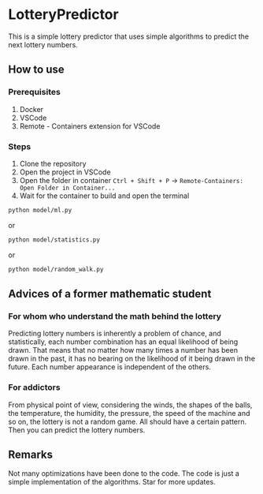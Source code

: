 # LotteryPredictor

This is a simple lottery predictor that uses simple algorithms to predict the next lottery numbers. 

## How to use

### Prerequisites
1. Docker
2. VSCode
3. Remote - Containers extension for VSCode

### Steps
1. Clone the repository
2. Open the project in VSCode
3. Open the folder in container `Ctrl + Shift + P` -> `Remote-Containers: Open Folder in Container...`
4. Wait for the container to build and open the terminal
```bash
python model/ml.py
```
or 
```bash
python model/statistics.py
```
or 
```bash
python model/random_walk.py
```

## Advices of a former mathematic student

### For whom who understand the math behind the lottery
Predicting lottery numbers is inherently a problem of chance, and statistically, each number combination has an equal likelihood of being drawn. That means that no matter how many times a number has been drawn in the past, it has no bearing on the likelihood of it being drawn in the future. Each number appearance is independent of the others.

### For addictors
From physical point of view, considering the winds, the shapes of the balls, the temperature, the humidity, the pressure, the speed of the machine and so on, the lottery is not a random game. All should have a certain pattern. Then you can predict the lottery numbers.

## Remarks

Not many optimizations have been done to the code. The code is just a simple implementation of the algorithms. Star for more updates.